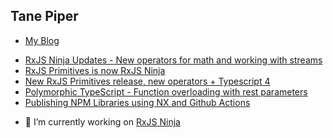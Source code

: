 ## Tane Piper

- [My Blog](https://tane.dev/)

<!-- BLOG-POST-LIST:START -->
- [RxJS Ninja Updates - New operators for math and working with streams](https://tane.dev/2021/01/rxjs-ninja-updates-new-operators-for-math-and-working-with-streams/)
- [RxJS Primitives is now RxJS Ninja](https://tane.dev/2020/11/rxjs-primitives-is-now-rxjs-ninja/)
- [New RxJS Primitives release, new operators + Typescript 4](https://tane.dev/2020/11/new-rxjs-primitives-release-new-operators-typescript-4/)
- [Polymorphic TypeScript - Function overloading with rest parameters](https://tane.dev/2020/05/polymorphic-typescript-function-overloading-with-rest-parameters/)
- [Publishing NPM Libraries using NX and Github Actions](https://tane.dev/2020/05/publishing-npm-libraries-using-nx-and-github-actions/)
<!-- BLOG-POST-LIST:END -->

- 🔭 I’m currently working on [RxJS Ninja](https://rxjs.ninja)

<!--
**tanepiper/tanepiper** is a ✨ _special_ ✨ repository because its `README.md` (this file) appears on your GitHub profile.

Here are some ideas to get you started:

- 🔭 I’m currently working on ...
- 🌱 I’m currently learning ...
- 👯 I’m looking to collaborate on ...
- 🤔 I’m looking for help with ...
- 💬 Ask me about ...
- 📫 How to reach me: ...
- 😄 Pronouns: ...
- ⚡ Fun fact: ...
-->
